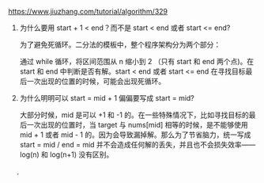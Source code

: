 https://www.jiuzhang.com/tutorial/algorithm/329

1.  为什么要用 start + 1 < end？而不是 start < end 或者 start <= end?

    为了避免死循环。二分法的模板中，整个程序架构分为两个部分：

    通过 while 循环，将区间范围从 n 缩小到 2 （只有 start 和 end 两个点)。在 start 和 end 中判断是否有解。start < end 或者 start <= end 在寻找目标最后一次出现的位置的时候，可能会出现死循环。

2.  为什么明明可以 start = mid + 1 偏偏要写成 start = mid?

    大部分时候，mid 是可以 +1 和 -1 的。在一些特殊情况下，比如寻找目标的最后一次出现的位置时，当 target 与 nums[mid] 相等的时候，是不能够使用 mid + 1 或者 mid - 1 的。因为会导致漏掉解。那么为了节省脑力，统一写成 start = mid / end = mid 并不会造成任何解的丢失，并且也不会损失效率——log(n) 和 log(n+1) 没有区别。

    ̦
